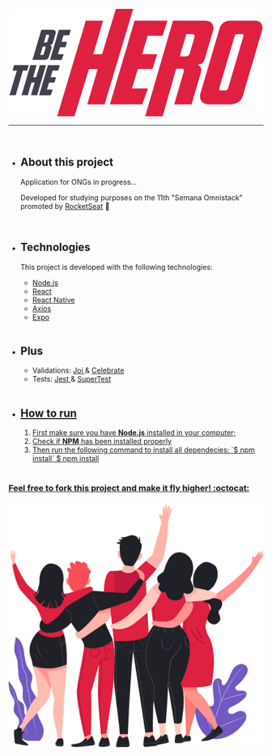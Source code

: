<p align="center">
<img src = "/frontend/src/assets/logo.svg">
</p>

---
<br>
<ul>
  
  <li>
    <h2>About this project</h2>

  Application for ONGs in progress...

  Developed for studying purposes on the 11th "Semana Omnistack" promoted by [RocketSeat](https://rocketseat.com.br/) :rocket:
  </li>
  
  <br>
  
  <li>
  <h2> Technologies </h2>

  This project is developed with the following technologies:

  <ul>
  <li><a href="https://nodejs.org/en/">Node.js</a></li>
  <li><a href="https://pt-br.reactjs.org/">React</a></li>
  <li><a href="https://reactnative.dev/">React Native</a></li>   
  <li><a href="https://github.com/axios/axios">Axios</a></li>
  <li><a href="https://https://expo.io/">Expo</a></li>
  
  </ul>
  </li>
  
  <br>
  
  <li>
   <h2> Plus </h2>
   <ul>
      <li>Validations: 
        <a href="https://hapi.dev/module/joi/">Joi </a> & 
        <a href="https://github.com/arb/celebrate"> Celebrate</a></li>
      <li>Tests: 
        <a href="https://jestjs.io/">Jest </a> & 
        <a href="https://github.com/visionmedia/supertest"> SuperTest</li>
  </ul>
  </li>
  
  <br>
  
  <li>
    <h2>How to run</h2> 
    <ol>
      <li> First make sure you have <b>Node.js</b> installed in your computer;</li>
      <li> Check if <b>NPM</b> has been installed properly</li>
      <li> 
        Then run the following command to install all dependecies:
        `$ npm install`
        $ npm install
      </li>
     </ol>
  </li>
   
  <br>
  
</ul>

<h3>Feel free to fork this project and make it fly higher! :octocat:</h3>

<p align="center">
  <img src= "/frontend/src/assets/heroes.png">
</p>
